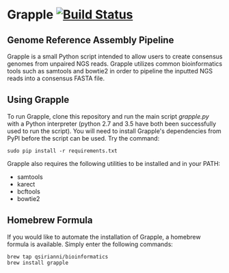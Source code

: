 Grapple [![Build Status](https://travis-ci.org/qsirianni/grapple.svg)](https://travis-ci.org/qsirianni/grapple)
===============================================================================================================

Genome Reference Assembly Pipeline
----------------------------------

Grapple is a small Python script intended to allow users to create consensus genomes from unpaired NGS reads.
Grapple utilizes common bioinformatics tools such as samtools and bowtie2 in order to pipeline the inputted NGS reads
into a consensus FASTA file.

Using Grapple
-------------

To run Grapple, clone this repository and run the main script *grapple.py* with a Python interpreter
(python 2.7 and 3.5 have both been successfully used to run the script).
You will need to install Grapple's dependencies from PyPI before the script can be used. Try the command:

    sudo pip install -r requirements.txt

Grapple also requires the following utilities to be installed and in your PATH:

* samtools
* karect
* bcftools
* bowtie2

Homebrew Formula
----------------

If you would like to automate the installation of Grapple, a homebrew formula is available. Simply enter the following 
commands:

    brew tap qsirianni/bioinformatics
    brew install grapple
